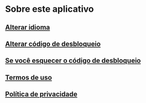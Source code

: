 # Sobre este aplicativo
## [Alterar idioma](./language)

## [Alterar código de desbloqueio](./pinChange)

## [Se você esquecer o código de desbloqueio](./pinDelete)

## [Termos de uso](./userAgreement)

## [Política de privacidade](./privacyPolicy)
